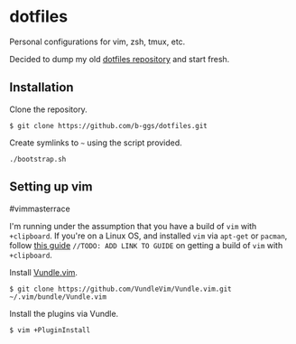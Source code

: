 # dotfiles
Personal configurations for vim, zsh, tmux, etc.

Decided to dump my old [dotfiles repository](https://github.com/b-ggs/dotfiles-old) and start fresh.

## Installation
Clone the repository.
```
$ git clone https://github.com/b-ggs/dotfiles.git
```

Create symlinks to `~` using the script provided.
```
./bootstrap.sh
```

## Setting up vim
\#vimmasterrace 

I'm running under the assumption that you have a build of `vim` with `+clipboard`. If you're on a Linux OS, and installed `vim` via `apt-get` or `pacman`, follow [this guide]() `//TODO: ADD LINK TO GUIDE` on getting a build of `vim` with `+clipboard`. 

Install [Vundle.vim](https://github.com/VundleVim/Vundle.vim).
```
$ git clone https://github.com/VundleVim/Vundle.vim.git ~/.vim/bundle/Vundle.vim
```

Install the plugins via Vundle.
```
$ vim +PluginInstall
```
